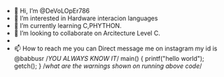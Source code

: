 - 👋 Hi, I’m @DeVoLOpEr786
- 👀 I’m interested in Hardware interacion languages
- 🌱 I’m currently learning C,PHYTHON.
- 💞️ I’m looking to collaborate on Arcitecture Level C.
- 
- 📫 How to reach me you can Direct message me on instagram my id is @babbusr
/*YOU ALWAYS KNOW IT*/
main()
{
  printf("hello world");
  getch();
 }
 /*what are the warnings shown on running above code*/
